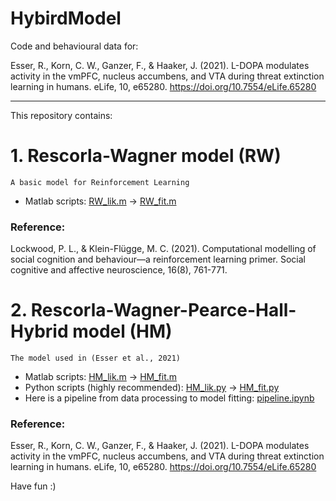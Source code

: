 # HybirdModel

Code and behavioural data for:

Esser, R., Korn, C. W., Ganzer, F., & Haaker, J. (2021). L-DOPA modulates activity in the vmPFC, nucleus accumbens, and VTA during threat extinction learning in humans. eLife, 10, e65280. https://doi.org/10.7554/eLife.65280

-----

This repository contains:

# 1. Rescorla-Wagner model (RW)
```
A basic model for Reinforcement Learning
```
* Matlab scripts: [RW_lik.m](RW/RW_lik.m) → [RW_fit.m](RW/RW_fit.m)


### Reference:
Lockwood, P. L., & Klein-Flügge, M. C. (2021). Computational modelling of social cognition and behaviour—a reinforcement learning primer. Social cognitive and affective neuroscience, 16(8), 761-771.

# 2. Rescorla-Wagner-Pearce-Hall-Hybrid model (HM)
```
The model used in (Esser et al., 2021)
```
* Matlab scripts: [HM_lik.m](HM/matlab/HM_lik.m) → [HM_fit.m](HM/matlab/HM_fit.m)
* Python scripts (highly recommended): [HM_lik.py](HM/HM_lik.py) → [HM_fit.py](HM/HM_fit.py)
* Here is a pipeline from data processing to model fitting: [pipeline.ipynb](pipeline.ipynb)


### Reference:
Esser, R., Korn, C. W., Ganzer, F., & Haaker, J. (2021). L-DOPA modulates activity in the vmPFC, nucleus accumbens, and VTA during threat extinction learning in humans. eLife, 10, e65280. https://doi.org/10.7554/eLife.65280


Have fun :)
